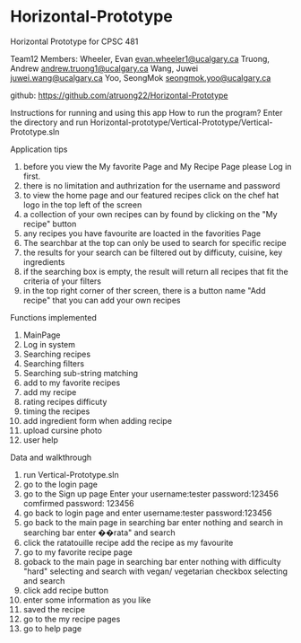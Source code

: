 # Horizontal-Prototype
Horizontal Prototype for CPSC 481

Team12
Members:
         Wheeler, Evan   	evan.wheeler1@ucalgary.ca
         Truong, Andrew     andrew.truong1@ucalgary.ca
         Wang, Juwei        juwei.wang@ucalgary.ca
         Yoo, SeongMok      seongmok.yoo@ucalgary.ca

github: https://github.com/atruong22/Horizontal-Prototype

Instructions for running and using this app
How to run the program?
    Enter the directory and run Horizontal-prototype/Vertical-Prototype/Vertical-Prototype.sln

Application tips
1. before you view the My favorite Page and My Recipe Page please Log in first.
2. there is no limitation and authrization for the username and password
3. to view the home page and our featured recipes click on the chef hat logo in the top left of the screen
4. a collection of your own recipes can by found by clicking on the "My recipe" button
5. any recipes you have favourite are loacted in the favorities Page
6. The searchbar at the top can only be used to search for specific recipe
7. the results for your search can be filtered out by difficuty, cuisine, key ingredients
8. if the searching box is empty, the result will return all recipes that fit the criteria of your filters
9. in the top right corner of ther screen, there is a button name "Add recipe" that you can add your own recipes

Functions implemented
1. MainPage
2. Log in system
3. Searching recipes
4. Searching filters
5. Searching sub-string matching
6. add to my favorite recipes
7. add my recipe
8. rating recipes difficuty
9. timing the recipes
10. add ingredient form when adding recipe
11. upload cursine photo
12. user help

Data and walkthrough
1. run Vertical-Prototype.sln
2. go to the login page
3. go to the Sign up page
     Enter your username:tester  password:123456  comfirmed password: 123456
4. go back to login page and enter username:tester  password:123456
5. go back to the main page
        in searching bar enter nothing and search
        in searching bar enter ��rata" and search
6. click the ratatouille recipe
        add the recipe as my favourite
7. go to my favorite recipe page
8. goback to the main page
        in searching bar enter nothing with difficulty "hard" selecting and search
        with vegan/ vegetarian checkbox selecting and search
9. click add recipe button
10. enter some information as you like
11. saved the recipe
12. go to the my recipe pages
13. go to help page
